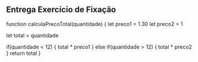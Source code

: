 ## Entrega Exercício de Fixação

function calculaPrecoTotal(quantidade) {
 let preco1 = 1.30
 let preco2 = 1
 
 let total = quantidade 
 
 if(quantidade < 12) {
   total * preco1
 } else if(quantidade > 12) {
   total * preco2
 }
 return total
} 